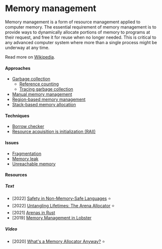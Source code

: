 # Memory management

Memory management is a form of resource management applied to computer memory. The essential requirement of memory management is to provide ways to dynamically allocate portions of memory to programs at their request, and free it for reuse when no longer needed. This is critical to any advanced computer system where more than a single process might be underway at any time.

Read more on [Wikipedia](https://en.wikipedia.org/wiki/Memory_management).

#### Approaches
- [Garbage collection](https://en.wikipedia.org/wiki/Garbage_collection_(computer_science))
  - [Reference counting](https://en.wikipedia.org/wiki/Reference_counting)
  - [Tracing garbage collection](https://en.wikipedia.org/wiki/Tracing_garbage_collection)
- [Manual memory management](https://en.wikipedia.org/wiki/Manual_memory_management)
- [Region-based memory management](https://en.wikipedia.org/wiki/Region-based_memory_management)
- [Stack-based memory allocation](https://en.wikipedia.org/wiki/Stack-based_memory_allocation)

#### Techniques
- [Borrow checker](https://en.wikipedia.org/wiki/Borrow_checker)
- [Resource acquisition is initialization (RAII)](https://en.wikipedia.org/wiki/Resource_acquisition_is_initialization)

#### Issues
- [Fragmentation](https://en.wikipedia.org/wiki/Fragmentation_(computing))
- [Memory leak](https://en.wikipedia.org/wiki/Memory_leak)
- [Unreachable memory](https://en.wikipedia.org/wiki/Unreachable_memory)

#### Resources

##### Text
- [2022] [Safety in Non-Memory-Safe Languages](https://verdagon.dev/blog/when-to-use-memory-safe-part-1) ⭐
- [2022] [Untangling Lifetimes: The Arena Allocator](https://www.rfleury.com/p/untangling-lifetimes-the-arena-allocator) ⭐
- [2021] [Arenas in Rust](https://manishearth.github.io/blog/2021/03/15/arenas-in-rust)
- [2019] [Memory Management in Lobster](https://aardappel.github.io/lobster/memory_management.html)

##### Video
- [2020] [What's a Memory Allocator Anyway?](https://www.youtube.com/watch?v=vHWiDx_l4V0) ⭐
